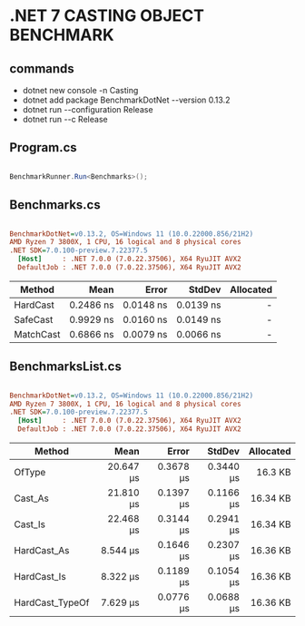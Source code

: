 # .NET 7 CASTING OBJECT BENCHMARK

## commands

- dotnet new console -n Casting
- dotnet add package BenchmarkDotNet --version 0.13.2
- dotnet run --configuration Release
- dotnet run --c Release

## Program.cs

```csharp

BenchmarkRunner.Run<Benchmarks>();

```

## Benchmarks.cs

```ini

BenchmarkDotNet=v0.13.2, OS=Windows 11 (10.0.22000.856/21H2)
AMD Ryzen 7 3800X, 1 CPU, 16 logical and 8 physical cores
.NET SDK=7.0.100-preview.7.22377.5
  [Host]     : .NET 7.0.0 (7.0.22.37506), X64 RyuJIT AVX2
  DefaultJob : .NET 7.0.0 (7.0.22.37506), X64 RyuJIT AVX2


```

| Method    |      Mean |     Error |    StdDev | Allocated |
| --------- | --------: | --------: | --------: | --------: |
| HardCast  | 0.2486 ns | 0.0148 ns | 0.0139 ns |         - |
| SafeCast  | 0.9929 ns | 0.0160 ns | 0.0149 ns |         - |
| MatchCast | 0.6866 ns | 0.0079 ns | 0.0066 ns |         - |

## BenchmarksList.cs

```ini

BenchmarkDotNet=v0.13.2, OS=Windows 11 (10.0.22000.856/21H2)
AMD Ryzen 7 3800X, 1 CPU, 16 logical and 8 physical cores
.NET SDK=7.0.100-preview.7.22377.5
  [Host]     : .NET 7.0.0 (7.0.22.37506), X64 RyuJIT AVX2
  DefaultJob : .NET 7.0.0 (7.0.22.37506), X64 RyuJIT AVX2


```

| Method          |      Mean |     Error |    StdDev | Allocated |
| --------------- | --------: | --------: | --------: | --------: |
| OfType          | 20.647 μs | 0.3678 μs | 0.3440 μs |   16.3 KB |
| Cast_As         | 21.810 μs | 0.1397 μs | 0.1166 μs |  16.34 KB |
| Cast_Is         | 22.468 μs | 0.3144 μs | 0.2941 μs |  16.34 KB |
| HardCast_As     |  8.544 μs | 0.1646 μs | 0.2307 μs |  16.36 KB |
| HardCast_Is     |  8.322 μs | 0.1189 μs | 0.1054 μs |  16.36 KB |
| HardCast_TypeOf |  7.629 μs | 0.0776 μs | 0.0688 μs |  16.36 KB |
